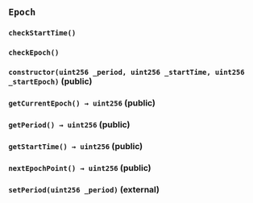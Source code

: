 ## `Epoch`





### `checkStartTime()`





### `checkEpoch()`






### `constructor(uint256 _period, uint256 _startTime, uint256 _startEpoch)` (public)





### `getCurrentEpoch() → uint256` (public)





### `getPeriod() → uint256` (public)





### `getStartTime() → uint256` (public)





### `nextEpochPoint() → uint256` (public)





### `setPeriod(uint256 _period)` (external)






